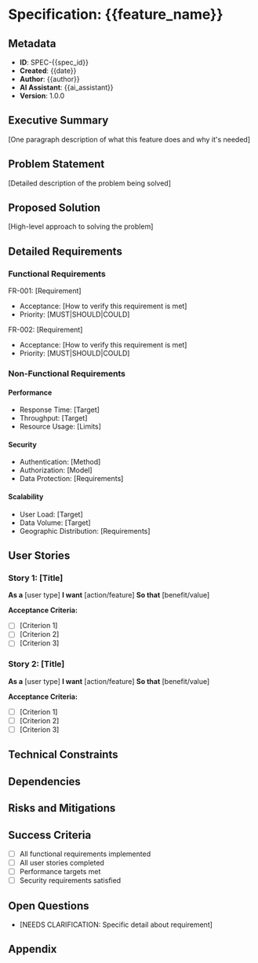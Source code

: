 # Specification: {{feature_name}}

## Metadata
- **ID**: SPEC-{{spec_id}}
- **Created**: {{date}}
- **Author**: {{author}}
- **AI Assistant**: {{ai_assistant}}
- **Version**: 1.0.0

## Executive Summary
[One paragraph description of what this feature does and why it's needed]

## Problem Statement
[Detailed description of the problem being solved]

## Proposed Solution
[High-level approach to solving the problem]

## Detailed Requirements

### Functional Requirements
<!-- AI: Generate numbered list of specific, testable requirements -->

FR-001: [Requirement]
  - Acceptance: [How to verify this requirement is met]
  - Priority: [MUST|SHOULD|COULD]

FR-002: [Requirement]
  - Acceptance: [How to verify this requirement is met]
  - Priority: [MUST|SHOULD|COULD]

### Non-Functional Requirements

#### Performance
- Response Time: [Target]
- Throughput: [Target]
- Resource Usage: [Limits]

#### Security
- Authentication: [Method]
- Authorization: [Model]
- Data Protection: [Requirements]

#### Scalability
- User Load: [Target]
- Data Volume: [Target]
- Geographic Distribution: [Requirements]

## User Stories

<!-- AI: Generate user stories in standard format -->

### Story 1: [Title]
**As a** [user type]
**I want** [action/feature]
**So that** [benefit/value]

**Acceptance Criteria:**
- [ ] [Criterion 1]
- [ ] [Criterion 2]
- [ ] [Criterion 3]

### Story 2: [Title]
**As a** [user type]
**I want** [action/feature]
**So that** [benefit/value]

**Acceptance Criteria:**
- [ ] [Criterion 1]
- [ ] [Criterion 2]
- [ ] [Criterion 3]

## Technical Constraints
<!-- List any technical limitations or requirements -->

## Dependencies
<!-- External services, libraries, or other features required -->

## Risks and Mitigations
<!-- Identify potential risks and how to address them -->

## Success Criteria
<!-- Define what success looks like for this feature -->
- [ ] All functional requirements implemented
- [ ] All user stories completed
- [ ] Performance targets met
- [ ] Security requirements satisfied

## Open Questions
<!-- Mark with [NEEDS CLARIFICATION] for items requiring user input -->
- [NEEDS CLARIFICATION: Specific detail about requirement]

## Appendix
<!-- Additional diagrams, mockups, or references -->